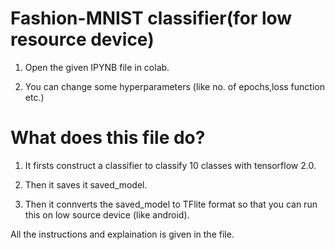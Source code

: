 # Fashion-MNIST classifier(for low resource device)

1. Open the given IPYNB file in colab.

2. You can change some hyperparameters (like no. of epochs,loss function etc.)


# What does this file do?

1. It firsts construct a classifier to classify 10 classes with tensorflow 2.0.

2. Then it saves it saved_model.

3. Then it connverts the saved_model to TFlite format so that you can run this on low source device (like android).

All the instructions and explaination is given in the file.
